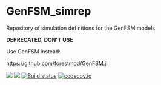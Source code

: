 # GenFSM_simrep
Repository of simulation definitions for the GenFSM models


**DEPRECATED, DON'T USE**

Use GenFSM instead:

https://github.com/forestmod/GenFSM.jl


[![](https://img.shields.io/badge/docs-stable-blue.svg)](https://forestmod.github.io/GenFSM_simrep.jl/stable)
[![](https://img.shields.io/badge/docs-dev-blue.svg)](https://forestmod.github.io/GenFSM_simrep.jl//dev)
[![Build status](https://github.com/forestmod/GenFSM_simrep.jl/workflows/CI/badge.svg)](https://github.com/forestmod/GenFSM_simrep.jl/actions)
[![codecov.io](http://codecov.io/github/forestmod/GenFSM_simrep.jl/coverage.svg?branch=main)](http://codecov.io/github/forestmod/GenFSM_simrep.jl?branch=main)



